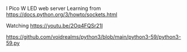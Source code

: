 I Pico W LED web server
Learning from https://docs.python.org/3/howto/sockets.html

Watching https://youtu.be/2Oq4FQSr21I


https://github.com/voidrealms/python3/blob/main/python3-59/python3-59.py